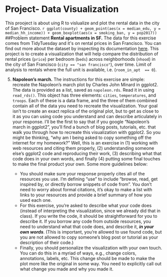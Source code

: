 # Project- Data Visualization

This prooject is about uing R to vislualize and plot the rental data in the city of San Francisco. 
    ``` r
    ggplot(county) +
      geom_point(aes(x = median_edu, y = median_hh_income)) +
      geom_boxplot(aes(x = smoking_ban, y = pop2017))
    ```
##Problem statement
    **Rental apartments in SF.** The data for this exercise comes from 
    TidyTuesday and it's on rental prices in San Francisco. You can find 
    out more about the dataset by inspecting its documentation 
    [here](https://github.com/rfordatascience/tidytuesday/tree/master/data/2022/2022-07-05).
    This project is to create a visualization that will help compare the distribution
    of rental prices (`price`) per bedroom (`beds`) across neighborhoods 
    (`nhood`) in the city of San Francisco (`city == "san francisco"`), 
    over time. Limit of analysis to rentals where the full unit is available,
    i.e. (`room_in_apt	== 0`). 
    

5.  **Napoleon’s march.** The instructions for this exercise are simple:
    recreate the Napoleon’s march plot by Charles John Minard in
    ggplot2. The data is provided as a list, saved as `napoleon.rds`.
    Read it in using `read_rds()`. This object has three elements:
    `cities`, `temperatures`, and `troops`. Each of these is a data
    frame, and the three of them combined contain all of the data you
    need to recreate the visualization. Your goal isn’t to create an
    exact replica of the original plot, but to get as close to it as you
    can using code you understand and can describe articulately in your
    response. I’ll be the first to say that if you google “Napoleon’s
    march in ggplot2”, you’ll find a bunch of blog posts, tutorials,
    etc. that walk you through how to recreate this visualization with
    ggplot2. So you might be thinking, “why am I being asked to copy
    something off the internet for my homework?” Well, this is an
    exercise in (1) working with web resources and citing them
    properly, (2) understanding someone else’s ggplot2 code and
    reproducing their work, (3) describing what that code does in your
    own words, and finally (4) putting some final touches to make the
    final product your own. Some more guidelines below:

    -   You should make sure your response properly cites all of the
        resources you use. I’m defining “use” to include “browse, read,
        get inspired by, or directly borrow snippets of code from”. You
        don’t need to worry about formal citations, it’s okay to make a
        list with links to your resources and provide a brief summary of
        how you used each one.
    -   For this exercise, you’re asked to describe what your code does
        (instead of interpreting the visualization, since we already did
        that in class). If you write the code, it should be
        straightforward for you to describe it. If you borrow any code
        from outside resources, you need to understand what that code
        does, and describe it, ***in your own words***. (This is
        important, you’re allowed to use found code, but you are not
        allowed to copy someone’s blog post or tutorial as your
        description of their code.)
    -   Finally, you should personalize the visualization with your own
        touch. You can do this in a myriad of ways, e.g., change colors,
        annotations, labels, etc. This change should be made to make the
        plot more like the original in some way. You need to explicitly
        call out what change you made and why you made it.
